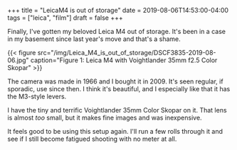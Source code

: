 +++
title = "LeicaM4 is out of storage"
date = 2019-08-06T14:53:00-04:00
tags = ["leica", "film"]
draft = false
+++

Finally, I've gotten my beloved Leica M4 out of storage. It's been in
a case in my basement since last year's move and that's a shame.

{{< figure src="/img/Leica_M4_is_out_of_storage/DSCF3835-2019-08-06.jpg" caption="Figure 1: Leica M4 with Voightlander 35mm f2.5 Color Skopar" >}}

The camera was made in 1966 and I bought it in 2009. It's seen regular, if sporadic, use since
then. I think it's beautiful, and I especially like that it has the M3-style
levers.

I have the tiny and terrific Voightlander 35mm Color Skopar on it. That lens is almost _too_ small, but it makes fine images and was inexpensive.

It feels good to be using this setup again. I'll run a few rolls through it and see if I still become fatigued shooting with no meter at all.
